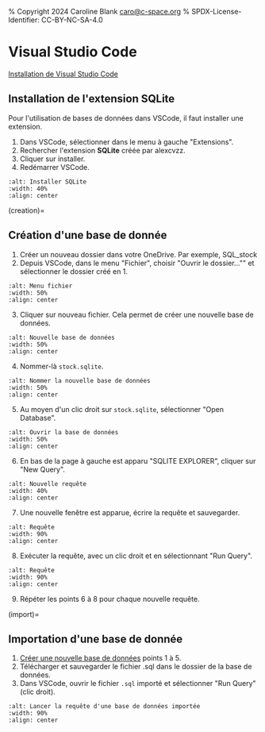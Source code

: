 % Copyright 2024 Caroline Blank <caro@c-space.org>
% SPDX-License-Identifier: CC-BY-NC-SA-4.0

# Visual Studio Code

[Installation de Visual Studio Code](../logiciels/vscode.md)

## Installation de l'extension SQLite

Pour l'utilisation de bases de données dans VSCode, il faut installer
une extension.

1. Dans VSCode, sélectionner dans le menu à gauche "Extensions".
2. Rechercher l'extension **SQLite** créée par alexcvzz.
3. Cliquer sur installer.
4. Redémarrer VSCode.
```{figure} images/extension.png
:alt: Installer SQLite
:width: 40%
:align: center
```

(creation)=
## Création d'une base de donnée

1. Créer un nouveau dossier dans votre OneDrive. Par exemple, SQL_stock
2. Depuis VSCode, dans le menu "Fichier", choisir "Ouvrir le dossier..."" et
sélectionner le dossier créé en 1.
```{figure} images/menu-fichier.png
:alt: Menu fichier
:width: 50%
:align: center
```
3. Cliquer sur nouveau fichier. Cela permet de créer une nouvelle base de
données.
```{figure} images/new-bd.png
:alt: Nouvelle base de données
:width: 50%
:align: center
```
4. Nommer-là `stock.sqlite`.
```{figure} images/nommer.png
:alt: Nommer la nouvelle base de données
:width: 50%
:align: center
```
5. Au moyen d'un clic droit sur `stock.sqlite`, sélectionner
"Open Database".
```{figure} images/ouvrir.png
:alt: Ouvrir la base de données
:width: 50%
:align: center
```
6. En bas de la page à gauche est apparu "SQLITE EXPLORER", cliquer sur
"New Query".
```{figure} images/explorer.png
:alt: Nouvelle requête
:width: 40%
:align: center
```
7. Une nouvelle fenêtre est apparue, écrire la requête et sauvegarder.
```{figure} images/requete.png
:alt: Requête
:width: 90%
:align: center
```
8. Exécuter la requête, avec un clic droit et en sélectionnant "Run Query".
```{figure} images/executer.png
:alt: Requête
:width: 90%
:align: center
```
9. Répéter les points 6 à 8 pour chaque nouvelle requête.

(import)=
## Importation d'une base de donnée

1. [Créer une nouvelle base de données](#creation) points 1 à 5.
2. Télécharger et sauvegarder le fichier .sql dans le dossier de la base de
données.
3. Dans VSCode, ouvrir le fichier `.sql` importé et sélectionner "Run Query"
(clic droit).
```{figure} images/import.png
:alt: Lancer la requête d'une base de données importée
:width: 90%
:align: center
```



